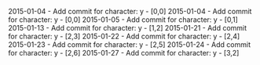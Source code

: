 2015-01-04 - Add commit for character: y - [0,0]
2015-01-04 - Add commit for character: y - [0,0]
2015-01-05 - Add commit for character: y - [0,1]
2015-01-13 - Add commit for character: y - [1,2]
2015-01-21 - Add commit for character: y - [2,3]
2015-01-22 - Add commit for character: y - [2,4]
2015-01-23 - Add commit for character: y - [2,5]
2015-01-24 - Add commit for character: y - [2,6]
2015-01-27 - Add commit for character: y - [3,2]
